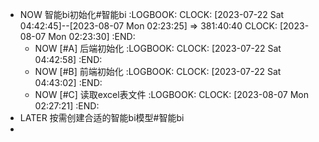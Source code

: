 - NOW 智能bi初始化#智能bi
  :LOGBOOK:
  CLOCK: [2023-07-22 Sat 04:42:45]--[2023-08-07 Mon 02:23:25] =>  381:40:40
  CLOCK: [2023-08-07 Mon 02:23:30]
  :END:
	- NOW [#A] 后端初始化
	  :LOGBOOK:
	  CLOCK: [2023-07-22 Sat 04:42:58]
	  :END:
	- NOW [#B] 前端初始化
	  :LOGBOOK:
	  CLOCK: [2023-07-22 Sat 04:43:02]
	  :END:
	- NOW [#C] 读取excel表文件
	  :LOGBOOK:
	  CLOCK: [2023-08-07 Mon 02:27:21]
	  :END:
- LATER 按需创建合适的智能bi模型#智能bi
-